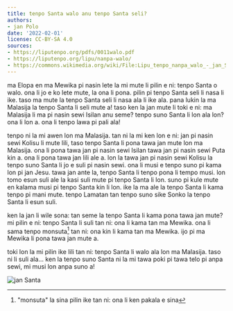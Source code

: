 ```yaml
---
title: tenpo Santa walo anu tenpo Santa seli?
authors:
- jan Polo
date: '2022-02-01'
license: CC-BY-SA 4.0
sources:
- https://liputenpo.org/pdfs/0011walo.pdf
- https://liputenpo.org/lipu/nanpa-walo/
- https://commons.wikimedia.org/wiki/File:Lipu_tenpo_nanpa_walo_-_jan_Santa.png
---
```


ma Elopa en ma Mewika pi nasin lete la mi mute li pilin e ni: tenpo Santa o walo. ona li jo e ko lete mute, la ona li pona. pilin pi tenpo Santa seli li nasa li ike. taso ma mute la tenpo Santa seli li nasa ala li ike ala. pana lukin la ma Malasija la tenpo Santa li seli mute a! taso ken la jan mute li toki e ni: ma Malasija li ma pi nasin sewi Isilan anu seme? tenpo suno Santa li lon ala lon? ona li lon a. ona li tenpo lawa pi pali ala!

tenpo ni la mi awen lon ma Malasija. tan ni la mi ken lon e ni: jan pi nasin sewi Kolisu li mute lili, taso tenpo Santa li pona tawa jan mute lon ma Malasija. ona li pona tawa jan pi nasin sewi Isilan tawa jan pi nasin sewi Puta kin a. ona li pona tawa jan lili ale a. lon la tawa jan pi nasin sewi Kolisu la tenpo suno Santa li jo e suli pi nasin sewi. ona li musi e tenpo suno pi kama lon pi jan Jesu. tawa jan ante la, tenpo Santa li tenpo pona li tempo musi. lon tomo esun suli ale la kasi suli mute pi tenpo Santa li lon. suno pi kule mute en kalama musi pi tenpo Santa kin li lon. ike la ma ale la tenpo Santa li kama tenpo pi mani mute. tenpo Lamatan tan tenpo suno sike Sonko la tenpo Santa li esun suli.

ken la jan li wile sona: tan seme la tenpo Santa li kama pona tawa jan mute? mi pilin e ni: tenpo Santa li suli tan ni: ona li kama tan ma Mewika. ona li sama tenpo monsuta[^1] tan ni: ona kin li kama tan ma Mewika. ijo pi ma Mewika li pona tawa jan mute a.

toki lon la mi pilin ike lili tan ni: tenpo Santa li walo ala lon ma Malasija. taso ni li suli ala… ken la tenpo suno Santa ni la mi tawa poki pi tawa telo pi anpa sewi, mi musi lon anpa suno a!

![jan Santa](https://upload.wikimedia.org/wikipedia/commons/7/7e/Lipu_tenpo_nanpa_walo_-_jan_Santa.png)

[^1]: "monsuta" la sina pilin ike tan ni: ona li ken pakala e sina